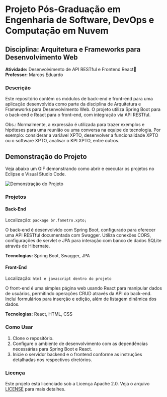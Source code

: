 # Projeto Pós-Graduação em Engenharia de Software, DevOps e Computação em Nuvem

## Disciplina: Arquitetura e Frameworks para Desenvolvimento Web

**Atividade:** Desenvolvimento de API RESTful e Frontend React🚀  
**Professor:** Marcos Eduardo

### Descrição

Este repositório contém os módulos de back-end e front-end para uma aplicação desenvolvida como parte da disciplina de Arquitetura e Frameworks para Desenvolvimento Web. O projeto utiliza Spring Boot para o back-end e React para o front-end, com integração via API RESTful.

Obs.:  Normalmente, a expressão é utilizada para trazer exemplos e hipóteses para uma reunião ou uma conversa na equipe de tecnologia. Por exemplo: considerar a variável XPTO, desenvolver a funcionalidade XPTO ou o software XPTO, analisar o KPI XPTO, entre outros. 

## Demonstração do Projeto

Veja abaixo um GIF demonstrando como abrir e executar os projetos no Eclipse e Visual Studio Code.

![Demonstração do Projeto](./animacao.gif)

### Projetos

#### Back-End
Localização: `package br.fametro.xpto;`

O back-end é desenvolvido com Spring Boot, configurado para oferecer uma API RESTful documentada com Swagger. Utiliza conexões CORS, configurações de servlet e JPA para interação com banco de dados SQLite através de Hibernate.

**Tecnologias:** Spring Boot, Swagger, JPA

#### Front-End
Localização: `html e javascript dentro do projeto`

O front-end é uma simples página web usando React para manipular dados de usuários, permitindo operações CRUD através da API do back-end. Inclui formulários para inserção e edição, além de listagem dinâmica dos dados.

**Tecnologias:** React, HTML, CSS

### Como Usar

1. Clone o repositório.
2. Configure o ambiente de desenvolvimento com as dependências necessárias para Spring Boot e React.
3. Inicie o servidor backend e o frontend conforme as instruções detalhadas nos respectivos diretórios.

### Licença

Este projeto está licenciado sob a Licença Apache 2.0. Veja o arquivo [LICENSE](http://springdoc.org) para mais detalhes.



